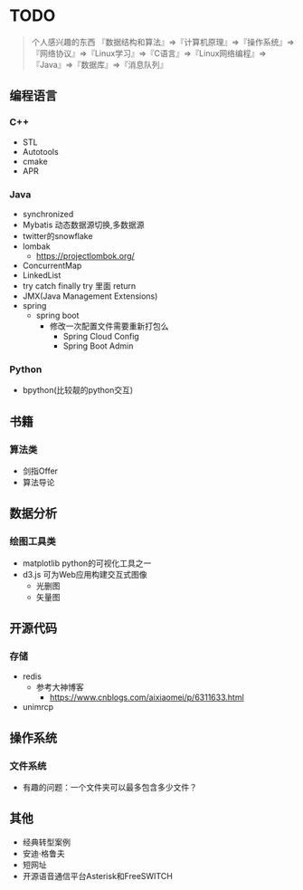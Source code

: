 # TODO
> 个人感兴趣的东西
> 『数据结构和算法』=>『计算机原理』=>『操作系统』=>『网络协议』=>『Linux学习』=>『C语言』=>『Linux网络编程』=>『Java』=>『数据库』=>『消息队列』


## 编程语言
### C++
* STL
* Autotools
* cmake
* APR

### Java
* synchronized
* Mybatis 动态数据源切换,多数据源
* twitter的snowflake
* lombak
  * https://projectlombok.org/
* ConcurrentMap
* LinkedList
* try catch finally try 里面 return
* JMX(Java Management Extensions)
* spring
  * spring boot
    * 修改一次配置文件需要重新打包么
      * Spring Cloud Config
      * Spring Boot Admin

### Python
* bpython(比较靓的python交互)


## 书籍
### 算法类
* 剑指Offer
* 算法导论


## 数据分析
### 绘图工具类
* matplotlib python的可视化工具之一
* d3.js 可为Web应用构建交互式图像
  * 光删图
  * 矢量图
  
## 开源代码
### 存储
* redis
  * 参考大神博客
     - https://www.cnblogs.com/aixiaomei/p/6311633.html
* unimrcp

## 操作系统
### 文件系统
* 有趣的问题：一个文件夹可以最多包含多少文件？

## 其他
* 经典转型案例
* 安迪·格鲁夫
* 短网址
* 开源语音通信平台Asterisk和FreeSWITCH
